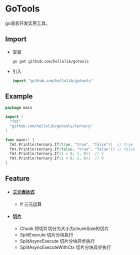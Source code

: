# GoTools

go语言开发实用工具。

## Import
- 安装
    ```shell
    go get github.com/hellolib/gotools
    ```
- 引入
    
    ```go
    import "github.com/hellolib/gotools"
    ```

## Example

```go
package main

import (
  "fmt"
  "github.com/hellolib/gotools/ternary"
)

func main() {
  fmt.Println(ternary.If(true, "true", "false"))  // true
  fmt.Println(ternary.If(false, "true", "false")) // false
  fmt.Println(ternary.If(1 > 0, 1, 0))  // 1
  fmt.Println(ternary.If(1 < 0, 1, 0))  // 0
}
```

## Feature

* #### [三元表达式](./ternary/readme.md)
  * If 三元运算
* #### [切片](./slice/readme.md)
  * Chunk 将切片切分为大小为chunkSize的切片
  * SplitExecute 切片分块执行
  * SplitAsyncExecute 切片分块异步执行
  * SplitAsyncExecuteWithCtx 切片分块异步执行